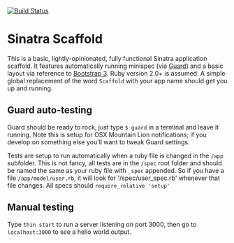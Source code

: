 [![Build Status](https://travis-ci.org/5avage/scaffold.png)](https://travis-ci.org/5avage/scaffold)

# Sinatra Scaffold
This is a basic, lightly-opinionated, fully functional Sinatra application scaffold. It features automatically running minispec (via [Guard](https://github.com/guard/guard)) and a basic layout via reference to [Bootstrap 3](http://getbootstrap.com).  Ruby version 2.0+ is assumed.  A simple global replacement of the word `Scaffold` with your app name should get you up and running.

## Guard auto-testing
Guard should be ready to rock, just type `$ guard` in a terminal and leave it running.  Note this is setup for OSX Mountain Lion notifications; if you develop on something else you'll want to tweak Guard settings.

Tests are setup to run automatically when a ruby file is changed in the `/app` subfolder.  This is not fancy, all tests are in the `/spec` root folder and should be named the same as your ruby file with `_spec` appended.  So if you have a file `/app/model/user.rb`, it will look for '/spec/user_spec.rb' whenever that file changes.  All specs should `require_relative 'setup'`

## Manual testing
Type `thin start` to run a server listening on port 3000, then go to `localhost:3000` to see a hello world output.

